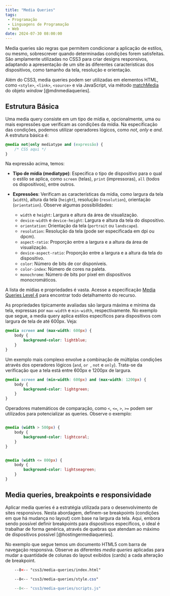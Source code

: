 ```yaml
---
title: "Media Queries"
tags:
 - Programação
 - Linguagens de Programação
 - Web
date: 2024-07-30 08:00:00
---
```


Media queries são regras que permitem condicionar a aplicação de estilos, ou mesmo, sobrescrever quando determinadas condições forem satisfeitas. São amplamente utilizadas no CSS3 para criar designs responsivos, adaptando a apresentação de um site às diferentes características dos dispositivos, como tamanho da tela, resolução e orientação. 

Além do CSS3, media queries podem ser utilizadas em elementos HTML, como `<style>`, `<link>`, `<source>` e via JavaScript, via método [matchMedia](https://developer.mozilla.org/en-US/docs/Web/API/Window/matchMedia) do objeto *window* [@mdnmediaqueries].


## Estrutura Básica

Uma media query consiste em um tipo de mídia e, opcionalmente, uma ou mais expressões que verificam as condições da mídia. Na especificação das condições, podemos utilizar operadores lógicos, como *not*, *only* e *and*. A estrutura básica é:

```css
@media not|only mediatype and (expressão) {
    /* CSS aqui */
}
```

Na expressão acima, temos:

- **Tipo de mídia (mediatype)**: Especifica o tipo de dispositivo para o qual o estilo se aplica, como `screen` (telas), `print` (impressoras), `all` (todos os dispositivos), entre outros.

- **Expressões**: Verificam as características da mídia, como largura da tela (`width`), altura da tela (`height`), resolução (`resolution`), orientação (`orientation`). Observe algumas possibilidades:
  - `width` e `height`: Largura e altura da área de visualização.
  - `device-width` e `device-height`: Largura e altura da tela do dispositivo.
  - `orientation`: Orientação da tela (`portrait` ou `landscape`).
  - `resolution`: Resolução da tela (pode ser especificada em dpi ou dpcm).
  - `aspect-ratio`: Proporção entre a largura e a altura da área de visualização.
  - `device-aspect-ratio`: Proporção entre a largura e a altura da tela do dispositivo.
  - `color`: Número de bits de cor disponíveis.
  - `color-index`: Número de cores na paleta.
  - `monochrome`: Número de bits por pixel em dispositivos monocromáticos.


A lista de mídias e propriedades é vasta. Acesse a especificação [Media Queries Level 4](https://www.w3.org/TR/2021/CRD-mediaqueries-4-20211225/#intro) para encontrar todo detalhamento do recurso.


As propriedades tipicamente avaliadas são largura máxima e mínima da tela, expressas por `max-width` e `min-width`, respectivamente. No exemplo que segue, a media query aplica estilos específicos para dispositivos com largura de tela de até 600px. Veja:

```css
@media screen and (max-width: 600px) {
    body {
        background-color: lightblue;
    }
}
```

Um exemplo mais complexo envolve a combinação de múltiplas condições através dos operadores lógicos (`and`, `or `, `not` e `only`). Trata-se da verificação que a tela está entre 600px e 1200px de largura.

```css
@media screen and (min-width: 600px) and (max-width: 1200px) {
    body {
        background-color: lightgreen;
    }
}
```

Operadores matemáticos de comparação, como `<`, `<=`, `>`, `>=` podem ser utilizados para potencializar as queries. Observe o exemplo:

```css

@media (width > 500px) {
    body {
        background-color: lightcoral;
    }
}


@media (width <= 800px) {
    body {
        background-color: lightseagreen;
    }
}

```

## Media queries, breakpoints e responsividade

Aplicar media queries é a estratégia utilizada para o desenvolvimento de sites responsivos. Nesta abordagem, definem-se breakpoints (condições em que há mudança no layout) com base na largura da tela. Aqui, embora sendo possível definir breakpoints para dispositivos específicos, o ideal é trabalhar de forma genérica, através de quebras que atendam ao máximo de dispositivos possível [@hostingermediaqueries].

No exemplo que segue temos um documento HTML5 com barra de navegação responsiva. Observe as diferentes *media queries* aplicadas para mudar a quantidade de colunas do layout exibidos (cards) a cada alteração de breakpoint.



```html title="index.html"
    --8<-- "css3/media-queries/index.html"
```


```css title="style.css"
    --8<-- "css3/media-queries/style.css"

```


```javascript title="scripts.js"
    --8<-- "css3/media-queries/scripts.js"

```